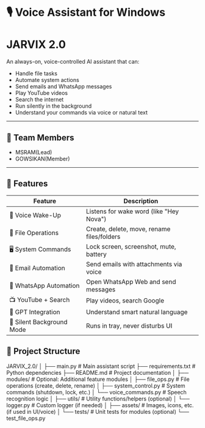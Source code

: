 # 🎙️ Voice Assistant for Windows 
# JARVIX 2.0

An always-on, voice-controlled AI assistant that can:
- Handle file tasks
- Automate system actions
- Send emails and WhatsApp messages
- Play YouTube videos
- Search the internet
- Run silently in the background
- Understand your commands via voice or natural text

---

## 👥 Team Members

- MSRAM(Lead)
- GOWSIKAN(Member)



---

## 🧠 Features

| Feature                     | Description                                |
|----------------------------|--------------------------------------------|
| 🎤 Voice Wake-Up            | Listens for wake word (like "Hey Nova")    |
| 📂 File Operations          | Create, delete, move, rename files/folders |
| 🖥️ System Commands          | Lock screen, screenshot, mute, battery     |
| 📨 Email Automation         | Send emails with attachments via voice     |
| 💬 WhatsApp Automation      | Open WhatsApp Web and send messages        |
| 📺 YouTube + Search         | Play videos, search Google                 |
| 🧠 GPT Integration          | Understand smart natural language          |
| 🔕 Silent Background Mode   | Runs in tray, never disturbs UI            |

## 📁 Project Structure

JARVIX_2.0/
│
├── main.py                 # Main assistant script
├── requirements.txt        # Python dependencies
├── README.md               # Project documentation
│
├── modules/                # Optional: Additional feature modules
│   ├── file_ops.py         # File operations (create, delete, rename)
│   ├── system_control.py   # System commands (shutdown, lock, etc.)
│   └── voice_commands.py   # Speech recognition logic
│
├── utils/                  # Utility functions/helpers (optional)
│   └── logger.py           # Custom logger (if needed)
│
├── assets/                 # Images, icons, etc. (if used in UI/voice)
│
└── tests/                  # Unit tests for modules (optional)
    └── test_file_ops.py

